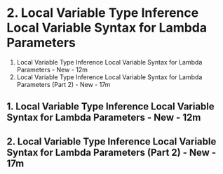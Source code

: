 # 2. Local Variable Type Inference Local Variable Syntax for Lambda Parameters

1. Local Variable Type Inference Local Variable Syntax for Lambda Parameters - New - 12m
2. Local Variable Type Inference Local Variable Syntax for Lambda Parameters (Part 2) - New - 17m

## 1. Local Variable Type Inference Local Variable Syntax for Lambda Parameters - New - 12m
## 2. Local Variable Type Inference Local Variable Syntax for Lambda Parameters (Part 2) - New - 17m
